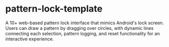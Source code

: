 # pattern-lock-template
A 10+ web-based pattern lock interface that mimics Android's lock screen. Users can draw a pattern by dragging over circles, with dynamic lines connecting each selection, pattern logging, and reset functionality for an interactive experience.
